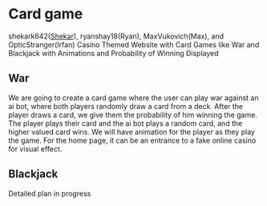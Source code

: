# Card game
shekark642([Shekar](https://github.com/shekark642)), ryanshay18(Ryan), MaxVukovich(Max), and OpticStranger(Irfan)
Casino Themed Website with Card Games like War and Blackjack with Animations and Probability of Winning Displayed

## War
We are going to create a card game where the user can play war against an ai bot, where both players randomly draw a card from a deck. After the player draws a card, we give them the probability of him winning the game. The player plays their card and the ai bot plays a random card, and the higher valued card wins. We will have animation for the player as they play the game. For the home page, it can be an entrance to a fake online casino for visual effect.

## Blackjack
Detailed plan in progress
